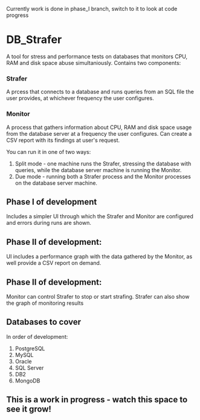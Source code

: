 Currently work is done in phase_I branch, switch to it to look at code progress

# DB_Strafer

A tool for stress and performance tests on databases that monitors CPU, RAM and disk space abuse simultaniously. Contains two components:

### Strafer
A prcess that connects to a database and runs queries from an SQL file the user provides, at whichever frequency the user configures.

### Monitor
A process that gathers information about CPU, RAM and disk space usage from the database server at a frequency the user configures. Can create a CSV report with its findings at user's request. 

You can run it in one of two ways:

1. Split mode - one machine runs the Strafer, stressing the database with queries, while the database server machine is running the Monitor.
2. Due mode -  running both a Strafer process and the Monitor processes on the database server machine.

## Phase I of development
Includes a simpler UI through which the Strafer and Monitor are configured and errors during runs are shown.

## Phase II of development:
UI includes a performance graph with the data gathered by the Monitor, as well provide a CSV report on demand.

## Phase II of development:
Monitor can control Strafer to stop or start strafing. 
Strafer can also show the graph of monitoring results

## Databases to cover
In order of development:
1. PostgreSQL
2. MySQL
3. Oracle
4. SQL Server
5. DB2
6. MongoDB



## This is a work in progress - watch this space to see it grow!


